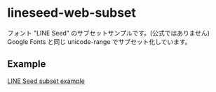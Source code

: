 # lineseed-web-subset

フォント "LINE Seed" のサブセットサンプルです。(公式ではありません)  
Google Fonts と同じ unicode-range でサブセット化しています。

## Example

[LINE Seed subset example](https://mochiya98.github.io/lineseed-web-subset/)
